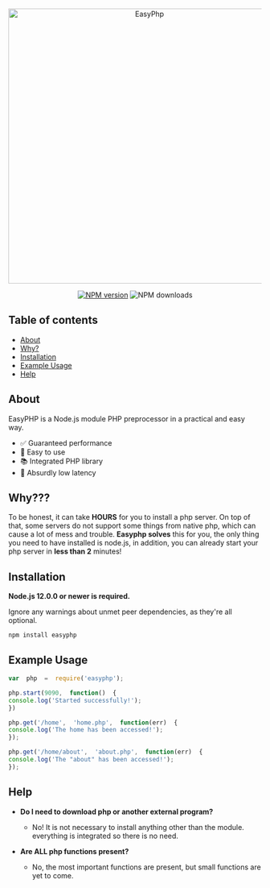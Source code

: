 
<div align="center">
<br/>
<p>
<a  href="https://www.npmjs.com/package/easyphp"><img  src="https://raw.githubusercontent.com/GabrielMota1056/easy-php/main/logo.png"  width="546"  alt="EasyPhp" /></a>
<p>
<a href="https://www.npmjs.com/package/easy-php"> 
<img  src="https://img.shields.io/npm/v/easyphp.svg?maxAge=3600"  alt="NPM version" /></a> <img src="https://img.shields.io/npm/dt/easyphp.svg?maxAge=3600" alt = "NPM downloads"></img>
<br>
</div>

##  Table of contents

-  [About](#about)
-  [Why?](#why)
-  [Installation](#installation)
-  [Example Usage](#example-usage)
-  [Help](#help)

  

##  About

EasyPHP is a Node.js module PHP preprocessor in a practical and easy way.

- ✅ Guaranteed performance
- 🔧 Easy to use
- 📚 Integrated PHP library
- 🏓 Absurdly low latency

## Why???
To be honest, it can take **HOURS** for you to install a php server. On top of that, some servers do not support some things from native php, which can cause a lot of mess and trouble.
**Easyphp solves** this for you, the only thing you need to have installed is node.js, in addition, you can already start your php server in **less than 2** minutes!

##  Installation

  

**Node.js 12.0.0 or newer is required.**

Ignore any warnings about unmet peer dependencies, as they're all optional.

  

```gml
npm install easyphp
```

  

##  Example Usage

```js
var  php  =  require('easyphp');

php.start(9090,  function()  {
console.log('Started successfully!');
})

php.get('/home',  'home.php',  function(err)  {
console.log('The home has been accessed!');
}); 

php.get('/home/about',  'about.php',  function(err)  {
console.log('The "about" has been accessed!');
});
```

  

##  Help

-  **Do I need to download php or another external program?**
	  - No! It is not necessary to install anything other than the module. everything is integrated so there is no need.

-  **Are ALL php functions present?**
	  - No, the most important functions are present, but small functions are yet to come.
